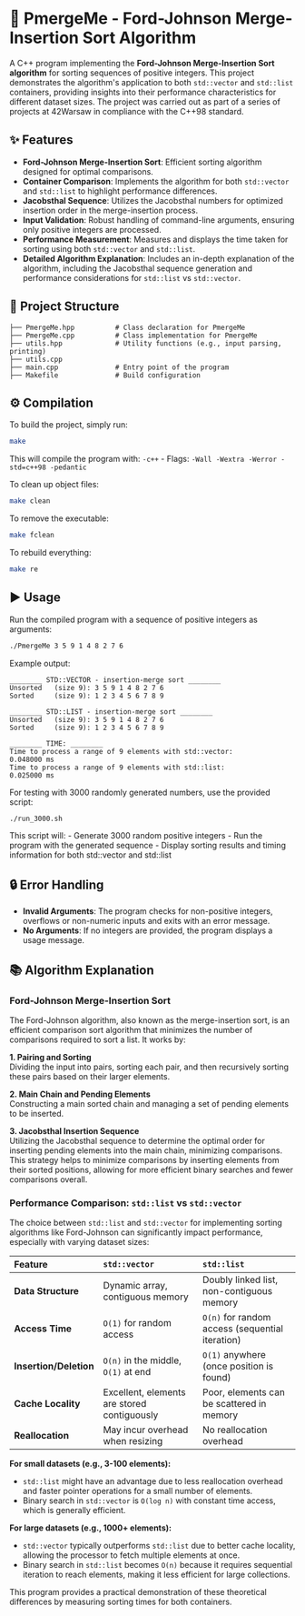 # 🚀 PmergeMe - Ford-Johnson Merge-Insertion Sort Algorithm

A C++ program implementing the **Ford-Johnson Merge-Insertion Sort algorithm** for sorting sequences of positive integers. This project demonstrates the algorithm's application to both `std::vector` and `std::list` containers, providing insights into their performance characteristics for different dataset sizes.
The project was carried out as part of a series of projects at 42Warsaw in compliance with the C++98 standard.

## ✨ Features

-   **Ford-Johnson Merge-Insertion Sort**: Efficient sorting algorithm designed for optimal comparisons.
-   **Container Comparison**: Implements the algorithm for both `std::vector` and `std::list` to highlight performance differences.
-   **Jacobsthal Sequence**: Utilizes the Jacobsthal numbers for optimized insertion order in the merge-insertion process.
-   **Input Validation**: Robust handling of command-line arguments, ensuring only positive integers are processed.
-   **Performance Measurement**: Measures and displays the time taken for sorting using both `std::vector` and `std::list`.
-   **Detailed Algorithm Explanation**: Includes an in-depth explanation of the algorithm, including the Jacobsthal sequence generation and performance considerations for `std::list` vs `std::vector`.

## 📂 Project Structure

    ├── PmergeMe.hpp          # Class declaration for PmergeMe
    ├── PmergeMe.cpp          # Class implementation for PmergeMe
    ├── utils.hpp             # Utility functions (e.g., input parsing, printing)
    ├── utils.cpp
    ├── main.cpp              # Entry point of the program
    ├── Makefile              # Build configuration

## ⚙️ Compilation

To build the project, simply run:

``` bash
make
```

This will compile the program with: `-c++` - Flags: `-Wall -Wextra -Werror -std=c++98 -pedantic`

To clean up object files:

``` bash
make clean
```

To remove the executable:

``` bash
make fclean
```

To rebuild everything:

``` bash
make re
```

## ▶️ Usage

Run the compiled program with a sequence of positive integers as arguments:

``` bash
./PmergeMe 3 5 9 1 4 8 2 7 6
```

Example output:

```
________ STD::VECTOR - insertion-merge sort ________
Unsorted   (size 9): 3 5 9 1 4 8 2 7 6
Sorted     (size 9): 1 2 3 4 5 6 7 8 9

________ STD::LIST - insertion-merge sort ________
Unsorted   (size 9): 3 5 9 1 4 8 2 7 6
Sorted     (size 9): 1 2 3 4 5 6 7 8 9

________ TIME: ________
Time to process a range of 9 elements with std::vector:         0.048000 ms
Time to process a range of 9 elements with std::list:           0.025000 ms
```

For testing with 3000 randomly generated numbers, use the provided script:

``` bash
./run_3000.sh
```

This script will:
	- Generate 3000 random positive integers
	- Run the program with the generated sequence
	- Display sorting results and timing information for both std::vector and std::list

## 🔒 Error Handling

-   **Invalid Arguments**: The program checks for non-positive integers, overflows or non-numeric inputs and exits with an error message.
-   **No Arguments**: If no integers are provided, the program displays a usage message.

## 📚 Algorithm Explanation

### Ford-Johnson Merge-Insertion Sort

The Ford-Johnson algorithm, also known as the merge-insertion sort, is an efficient comparison sort algorithm that minimizes the number of comparisons required to sort a list. It works by:

**1. Pairing and Sorting**  
Dividing the input into pairs, sorting each pair, and then recursively sorting these pairs based on their larger elements.

**2. Main Chain and Pending Elements**  
Constructing a main sorted chain and managing a set of pending elements to be inserted.

**3. Jacobsthal Insertion Sequence**  
Utilizing the Jacobsthal sequence to determine the optimal order for inserting pending elements into the main chain, minimizing comparisons. This strategy helps to minimize comparisons by inserting elements from their sorted positions, allowing for more efficient binary searches and fewer comparisons overall.

### Performance Comparison: `std::list` vs `std::vector`

The choice between `std::list` and `std::vector` for implementing sorting algorithms like Ford-Johnson can significantly impact performance, especially with varying dataset sizes:

| Feature                  | `std::vector`                                  | `std::list`                                     |
| :------------------------| :--------------------------------------------- | :---------------------------------------------- |
| **Data Structure**       | Dynamic array, contiguous memory               | Doubly linked list, non-contiguous memory       |
| **Access Time**          | `O(1)` for random access                       | `O(n)` for random access (sequential iteration) |
| **Insertion/Deletion**   | `O(n)` in the middle, `O(1)` at end            | `O(1)` anywhere (once position is found)        |
| **Cache Locality**       | Excellent, elements are stored contiguously    | Poor, elements can be scattered in memory       |
| **Reallocation**         | May incur overhead when resizing               | No reallocation overhead                        |

**For small datasets (e.g., 3-100 elements):**

-   `std::list` might have an advantage due to less reallocation overhead and faster pointer operations for a small number of elements.
-   Binary search in `std::vector` is `O(log n)` with constant time access, which is generally efficient.

**For large datasets (e.g., 1000+ elements):**

-   `std::vector` typically outperforms `std::list` due to better cache locality, allowing the processor to fetch multiple elements at once.
-   Binary search in `std::list` becomes `O(n)` because it requires sequential iteration to reach elements, making it less efficient for large collections.

This program provides a practical demonstration of these theoretical differences by measuring sorting times for both containers.
